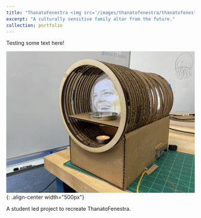 ```yaml
---
title: "ThanatoFenestra <img src='/images/thanatofenestra/thanatofenestra_portfolio_pic.jpg' width="200px">"
excerpt: "A culturally sensitive family altar from the future."
collection: portfolio
---
```


Testing some text here!

![ThanatoFenestra](/images/thanatofenestra_portfolio_pic.jpg "ThanatoFenestra"){: .align-center width="500px"}

A student led project to recreate ThanatoFenestra. 
